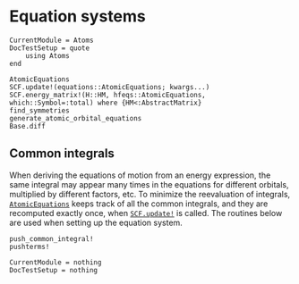 # Equation systems

```@meta
CurrentModule = Atoms
DocTestSetup = quote
    using Atoms
end
```

```@docs
AtomicEquations
SCF.update!(equations::AtomicEquations; kwargs...)
SCF.energy_matrix!(H::HM, hfeqs::AtomicEquations, which::Symbol=:total) where {HM<:AbstractMatrix}
find_symmetries
generate_atomic_orbital_equations
Base.diff
```

## Common integrals

When deriving the equations of motion from an energy expression, the
same integral may appear many times in the equations for different
orbitals, multiplied by different factors, etc. To minimize the
reevaluation of integrals, [`AtomicEquations`](@ref) keeps track of
all the common integrals, and they are recomputed exactly once, when
[`SCF.update!`](@ref) is called. The routines below are used when
setting up the equation system.

```@docs
push_common_integral!
pushterms!
```

```@meta
CurrentModule = nothing
DocTestSetup = nothing
```
